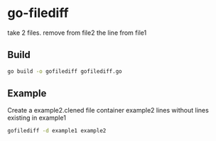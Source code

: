 # go-filediff
take 2 files. remove from file2 the line from file1


## Build

```bash
go build -o gofilediff gofilediff.go
```


## Example

Create a example2.clened file container example2 lines without lines existing in example1

```bash
gofilediff -d example1 example2
```
